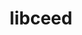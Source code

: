 ---
title: "libceed"
layout: cache
categories: [package, develop]
meta: {"compilers": ["gcc@11.4.0", "intel-oneapi-compilers@2024.2.1", "intel-oneapi-compilers@2025.1.0"], "num_specs": 58, "num_specs_by_stack": {"e4s": 30, "e4s-neoverse-v2": 12, "e4s-oneapi": 6, "e4s-rocm-external": 10, "root": 58}, "oss": ["ubuntu22.04"], "platforms": ["linux"], "stacks": ["e4s", "e4s-neoverse-v2", "e4s-oneapi", "e4s-rocm-external", "root"], "targets": ["neoverse_v2", "x86_64_v3"], "versions": ["0.12.0"]}
spec_details: [{"compiler": "gcc@11.4.0", "hash": "237gxc5oaxxkhozjr3ry5njecvspn5an", "os": "ubuntu22.04", "platform": "linux", "size": "-", "stacks": ["e4s", "root"], "target": "x86_64_v3", "variants": ["amdgpu_target:=gfx90a", "build_system=makefile", "~cuda", "~debug", "~libxsmm", "~magma", "~occa", "+rocm"], "versions": ["0.12.0"]}, {"compiler": "gcc@11.4.0", "hash": "2na7u774hsnlvrrikxdloy25cxowcevb", "os": "ubuntu22.04", "platform": "linux", "size": "-", "stacks": ["e4s", "root"], "target": "x86_64_v3", "variants": ["build_system=makefile", "+cuda", "cuda_arch:=90", "~debug", "~libxsmm", "~magma", "~occa", "~rocm"], "versions": ["0.12.0"]}, {"compiler": "gcc@11.4.0", "hash": "3b6vymgzzqpvuhavkaqg7eq6j5mxtufx", "os": "ubuntu22.04", "platform": "linux", "size": "-", "stacks": ["e4s", "root"], "target": "x86_64_v3", "variants": ["amdgpu_target:=gfx90a", "build_system=makefile", "~cuda", "~debug", "~libxsmm", "~magma", "~occa", "+rocm"], "versions": ["0.12.0"]}, {"compiler": "gcc@11.4.0", "hash": "3ioulmf7ygunm5eezsvweozziuvxdfcg", "os": "ubuntu22.04", "platform": "linux", "size": "-", "stacks": ["e4s", "root"], "target": "x86_64_v3", "variants": ["amdgpu_target:=gfx90a", "build_system=makefile", "~cuda", "~debug", "~libxsmm", "~magma", "~occa", "+rocm"], "versions": ["0.12.0"]}, {"compiler": "intel-oneapi-compilers@2024.2.1", "hash": "47ci6aejiuatth4wteusrvmdrwjdjgvp", "os": "ubuntu22.04", "platform": "linux", "size": "-", "stacks": ["e4s-oneapi", "root"], "target": "x86_64_v3", "variants": ["build_system=makefile", "~cuda", "~debug", "~libxsmm", "~magma", "~occa", "~rocm"], "versions": ["0.12.0"]}, {"compiler": "gcc@11.4.0", "hash": "4thei4wmc3e5qbo65syq6klucmyonv4p", "os": "ubuntu22.04", "platform": "linux", "size": "-", "stacks": ["e4s", "root"], "target": "x86_64_v3", "variants": ["build_system=makefile", "+cuda", "cuda_arch:=80", "~debug", "~libxsmm", "~magma", "~occa", "~rocm"], "versions": ["0.12.0"]}, {"compiler": "gcc@11.4.0", "hash": "5hmqmqx4nmqgolm7tbnpjalixaxbukws", "os": "ubuntu22.04", "platform": "linux", "size": "-", "stacks": ["e4s", "root"], "target": "x86_64_v3", "variants": ["build_system=makefile", "+cuda", "cuda_arch:=80", "~debug", "~libxsmm", "~magma", "~occa", "~rocm"], "versions": ["0.12.0"]}, {"compiler": "gcc@11.4.0", "hash": "5lcqijvcso5p3fpvlvcxenamvyba7xba", "os": "ubuntu22.04", "platform": "linux", "size": "-", "stacks": ["e4s", "root"], "target": "x86_64_v3", "variants": ["amdgpu_target:=gfx90a", "build_system=makefile", "~cuda", "~debug", "~libxsmm", "~magma", "~occa", "+rocm"], "versions": ["0.12.0"]}, {"compiler": "gcc@11.4.0", "hash": "5qls5rdhjmyf6hcyvlo5tcsjtilbcg6e", "os": "ubuntu22.04", "platform": "linux", "size": "-", "stacks": ["e4s-rocm-external", "root"], "target": "x86_64_v3", "variants": ["amdgpu_target:=gfx90a", "build_system=makefile", "~cuda", "~debug", "~libxsmm", "~magma", "~occa", "+rocm"], "versions": ["0.12.0"]}, {"compiler": "gcc@11.4.0", "hash": "6ixe7ub3vdd2z6f3k2xtduymfc2as5b6", "os": "ubuntu22.04", "platform": "linux", "size": "-", "stacks": ["e4s", "root"], "target": "x86_64_v3", "variants": ["build_system=makefile", "+cuda", "cuda_arch:=80", "~debug", "~libxsmm", "~magma", "~occa", "~rocm"], "versions": ["0.12.0"]}, {"compiler": "gcc@11.4.0", "hash": "7vfklgeru4g26fakxxdbuycwgx2j7pmg", "os": "ubuntu22.04", "platform": "linux", "size": "-", "stacks": ["e4s-neoverse-v2", "root"], "target": "neoverse_v2", "variants": ["build_system=makefile", "~cuda", "~debug", "~libxsmm", "~magma", "~occa", "~rocm"], "versions": ["0.12.0"]}, {"compiler": "gcc@11.4.0", "hash": "b6b3zzwa5asa7xwizcyp7b5322ujwqv2", "os": "ubuntu22.04", "platform": "linux", "size": "-", "stacks": ["e4s-rocm-external", "root"], "target": "x86_64_v3", "variants": ["amdgpu_target:=gfx908", "build_system=makefile", "~cuda", "~debug", "~libxsmm", "~magma", "~occa", "+rocm"], "versions": ["0.12.0"]}, {"compiler": "intel-oneapi-compilers@2025.1.0", "hash": "bjzmnydijihee3g5yx3l2dmf4jsavj72", "os": "ubuntu22.04", "platform": "linux", "size": "-", "stacks": ["e4s-oneapi", "root"], "target": "x86_64_v3", "variants": ["build_system=makefile", "~cuda", "~debug", "~libxsmm", "~magma", "~occa", "~rocm"], "versions": ["0.12.0"]}, {"compiler": "gcc@11.4.0", "hash": "ccs42jtgia4fbx5rp7rupbrjlrbf4uvt", "os": "ubuntu22.04", "platform": "linux", "size": "-", "stacks": ["e4s-rocm-external", "root"], "target": "x86_64_v3", "variants": ["amdgpu_target:=gfx908", "build_system=makefile", "~cuda", "~debug", "~libxsmm", "~magma", "~occa", "+rocm"], "versions": ["0.12.0"]}, {"compiler": "gcc@11.4.0", "hash": "cz6ogwhdxnzk7m5uorv6fmcnav3vka6z", "os": "ubuntu22.04", "platform": "linux", "size": "-", "stacks": ["e4s", "root"], "target": "x86_64_v3", "variants": ["amdgpu_target:=gfx90a", "build_system=makefile", "~cuda", "~debug", "~libxsmm", "~magma", "~occa", "+rocm"], "versions": ["0.12.0"]}, {"compiler": "intel-oneapi-compilers@2024.2.1", "hash": "dks2bkdjcez6hyxmx2feunomjnafhoa7", "os": "ubuntu22.04", "platform": "linux", "size": "-", "stacks": ["e4s-oneapi", "root"], "target": "x86_64_v3", "variants": ["build_system=makefile", "~cuda", "~debug", "~libxsmm", "~magma", "~occa", "~rocm"], "versions": ["0.12.0"]}, {"compiler": "gcc@11.4.0", "hash": "ebjflxv2s2qlfwnf2fljhsxfovebcrib", "os": "ubuntu22.04", "platform": "linux", "size": "-", "stacks": ["e4s", "root"], "target": "x86_64_v3", "variants": ["amdgpu_target:=gfx90a", "build_system=makefile", "~cuda", "~debug", "~libxsmm", "~magma", "~occa", "+rocm"], "versions": ["0.12.0"]}, {"compiler": "gcc@11.4.0", "hash": "expxc7h5ptvf5iiquxfplbmq7p25cjga", "os": "ubuntu22.04", "platform": "linux", "size": "-", "stacks": ["e4s-neoverse-v2", "root"], "target": "neoverse_v2", "variants": ["build_system=makefile", "~cuda", "~debug", "~libxsmm", "~magma", "~occa", "~rocm"], "versions": ["0.12.0"]}, {"compiler": "gcc@11.4.0", "hash": "ezdayplz7h2wyk6ubyiaxaq2jdmzsddk", "os": "ubuntu22.04", "platform": "linux", "size": "-", "stacks": ["e4s", "root"], "target": "x86_64_v3", "variants": ["amdgpu_target:=gfx90a", "build_system=makefile", "~cuda", "~debug", "~libxsmm", "~magma", "~occa", "+rocm"], "versions": ["0.12.0"]}, {"compiler": "gcc@11.4.0", "hash": "f7bjtuxxdro5dsgd3sh7qkuas27nepm5", "os": "ubuntu22.04", "platform": "linux", "size": "-", "stacks": ["e4s", "root"], "target": "x86_64_v3", "variants": ["build_system=makefile", "~cuda", "~debug", "~libxsmm", "~magma", "~occa", "~rocm"], "versions": ["0.12.0"]}, {"compiler": "gcc@11.4.0", "hash": "h43u4a6aahqkkqbexfdawavivbzypziv", "os": "ubuntu22.04", "platform": "linux", "size": "-", "stacks": ["e4s", "root"], "target": "x86_64_v3", "variants": ["build_system=makefile", "~cuda", "~debug", "~libxsmm", "~magma", "~occa", "~rocm"], "versions": ["0.12.0"]}, {"compiler": "gcc@11.4.0", "hash": "i36frjsfqo6kww3kue7vxa3mokuveoi5", "os": "ubuntu22.04", "platform": "linux", "size": "-", "stacks": ["e4s-neoverse-v2", "root"], "target": "neoverse_v2", "variants": ["build_system=makefile", "+cuda", "cuda_arch:=90", "~debug", "~libxsmm", "~magma", "~occa", "~rocm"], "versions": ["0.12.0"]}, {"compiler": "gcc@11.4.0", "hash": "ilhcszuxuwhkjwnlz6oiyl3kfqfxifk6", "os": "ubuntu22.04", "platform": "linux", "size": "-", "stacks": ["e4s-rocm-external", "root"], "target": "x86_64_v3", "variants": ["amdgpu_target:=gfx90a", "build_system=makefile", "~cuda", "~debug", "~libxsmm", "~magma", "~occa", "+rocm"], "versions": ["0.12.0"]}, {"compiler": "gcc@11.4.0", "hash": "jcwooifi6aaldjnohnirxvpmlnv3jsrh", "os": "ubuntu22.04", "platform": "linux", "size": "-", "stacks": ["e4s", "root"], "target": "x86_64_v3", "variants": ["build_system=makefile", "+cuda", "cuda_arch:=90", "~debug", "~libxsmm", "~magma", "~occa", "~rocm"], "versions": ["0.12.0"]}, {"compiler": "gcc@11.4.0", "hash": "jgki7wnuerfpl7zvustijy2mbd22mhzv", "os": "ubuntu22.04", "platform": "linux", "size": "-", "stacks": ["e4s-neoverse-v2", "root"], "target": "neoverse_v2", "variants": ["build_system=makefile", "+cuda", "cuda_arch:=90", "~debug", "~libxsmm", "~magma", "~occa", "~rocm"], "versions": ["0.12.0"]}, {"compiler": "gcc@11.4.0", "hash": "jgumiwmtgmj664pyjifseensbsnzpa23", "os": "ubuntu22.04", "platform": "linux", "size": "-", "stacks": ["e4s", "root"], "target": "x86_64_v3", "variants": ["amdgpu_target:=gfx90a", "build_system=makefile", "~cuda", "~debug", "~libxsmm", "~magma", "~occa", "+rocm"], "versions": ["0.12.0"]}, {"compiler": "gcc@11.4.0", "hash": "k6rcwtzsr4sfudhvk2cxz2b2mf5rbm2q", "os": "ubuntu22.04", "platform": "linux", "size": "-", "stacks": ["e4s-rocm-external", "root"], "target": "x86_64_v3", "variants": ["amdgpu_target:=gfx908", "build_system=makefile", "~cuda", "~debug", "~libxsmm", "~magma", "~occa", "+rocm"], "versions": ["0.12.0"]}, {"compiler": "gcc@11.4.0", "hash": "kbz5blyafgnndpfsibzihzi3r2bbrvzc", "os": "ubuntu22.04", "platform": "linux", "size": "-", "stacks": ["e4s-rocm-external", "root"], "target": "x86_64_v3", "variants": ["amdgpu_target:=gfx908", "build_system=makefile", "~cuda", "~debug", "~libxsmm", "~magma", "~occa", "+rocm"], "versions": ["0.12.0"]}, {"compiler": "gcc@11.4.0", "hash": "kdxzxdqe3hlmj2eln4xuwmwgcay5b6ig", "os": "ubuntu22.04", "platform": "linux", "size": "-", "stacks": ["e4s-neoverse-v2", "root"], "target": "neoverse_v2", "variants": ["build_system=makefile", "+cuda", "cuda_arch:=90", "~debug", "~libxsmm", "~magma", "~occa", "~rocm"], "versions": ["0.12.0"]}, {"compiler": "gcc@11.4.0", "hash": "khsqm6dya4quwbhx3ntdyys3hktmr47q", "os": "ubuntu22.04", "platform": "linux", "size": "-", "stacks": ["e4s-rocm-external", "root"], "target": "x86_64_v3", "variants": ["amdgpu_target:=gfx90a", "build_system=makefile", "~cuda", "~debug", "~libxsmm", "~magma", "~occa", "+rocm"], "versions": ["0.12.0"]}, {"compiler": "gcc@11.4.0", "hash": "l5lxm6uugmt42r7pgty7w4tyiqvia6fp", "os": "ubuntu22.04", "platform": "linux", "size": "-", "stacks": ["e4s", "root"], "target": "x86_64_v3", "variants": ["build_system=makefile", "~cuda", "~debug", "~libxsmm", "~magma", "~occa", "~rocm"], "versions": ["0.12.0"]}, {"compiler": "gcc@11.4.0", "hash": "ngpv55wozi7m3moa3k5vbpyjbglqibar", "os": "ubuntu22.04", "platform": "linux", "size": "-", "stacks": ["e4s-neoverse-v2", "root"], "target": "neoverse_v2", "variants": ["build_system=makefile", "~cuda", "~debug", "~libxsmm", "~magma", "~occa", "~rocm"], "versions": ["0.12.0"]}, {"compiler": "gcc@11.4.0", "hash": "okky6c44uaqmaqqxjoaufzagatxiiloy", "os": "ubuntu22.04", "platform": "linux", "size": "-", "stacks": ["e4s-rocm-external", "root"], "target": "x86_64_v3", "variants": ["amdgpu_target:=gfx90a", "build_system=makefile", "~cuda", "~debug", "~libxsmm", "~magma", "~occa", "+rocm"], "versions": ["0.12.0"]}, {"compiler": "gcc@11.4.0", "hash": "qr2h4g5ntsc2rno7hxba34reomz2lc46", "os": "ubuntu22.04", "platform": "linux", "size": "-", "stacks": ["e4s-neoverse-v2", "root"], "target": "neoverse_v2", "variants": ["build_system=makefile", "~cuda", "~debug", "~libxsmm", "~magma", "~occa", "~rocm"], "versions": ["0.12.0"]}, {"compiler": "gcc@11.4.0", "hash": "rvbg5bq6y44xaftlxgsashum7t3owsuu", "os": "ubuntu22.04", "platform": "linux", "size": "-", "stacks": ["e4s-neoverse-v2", "root"], "target": "neoverse_v2", "variants": ["build_system=makefile", "+cuda", "cuda_arch:=90", "~debug", "~libxsmm", "~magma", "~occa", "~rocm"], "versions": ["0.12.0"]}, {"compiler": "intel-oneapi-compilers@2025.1.0", "hash": "rzhxmdctyernoxif4kv7nugrpc7cp7l5", "os": "ubuntu22.04", "platform": "linux", "size": "-", "stacks": ["e4s-oneapi", "root"], "target": "x86_64_v3", "variants": ["build_system=makefile", "~cuda", "~debug", "~libxsmm", "~magma", "~occa", "~rocm"], "versions": ["0.12.0"]}, {"compiler": "gcc@11.4.0", "hash": "sr6j2y7wkjw77accocar5gbyzmkgm5mz", "os": "ubuntu22.04", "platform": "linux", "size": "-", "stacks": ["e4s-neoverse-v2", "root"], "target": "neoverse_v2", "variants": ["build_system=makefile", "+cuda", "cuda_arch:=90", "~debug", "~libxsmm", "~magma", "~occa", "~rocm"], "versions": ["0.12.0"]}, {"compiler": "gcc@11.4.0", "hash": "ssihtdtfjcylydx2lqlcrlpnns4irkw5", "os": "ubuntu22.04", "platform": "linux", "size": "-", "stacks": ["e4s", "root"], "target": "x86_64_v3", "variants": ["amdgpu_target:=gfx90a", "build_system=makefile", "~cuda", "~debug", "~libxsmm", "~magma", "~occa", "+rocm"], "versions": ["0.12.0"]}, {"compiler": "gcc@11.4.0", "hash": "t2aamp4tv3pnisshjvlqcuab5i7yb4if", "os": "ubuntu22.04", "platform": "linux", "size": "-", "stacks": ["e4s", "root"], "target": "x86_64_v3", "variants": ["amdgpu_target:=gfx90a", "build_system=makefile", "~cuda", "~debug", "~libxsmm", "~magma", "~occa", "+rocm"], "versions": ["0.12.0"]}, {"compiler": "gcc@11.4.0", "hash": "tg4tlndm4u46zqed2zvcpdlpxrdqair6", "os": "ubuntu22.04", "platform": "linux", "size": "-", "stacks": ["e4s-rocm-external", "root"], "target": "x86_64_v3", "variants": ["amdgpu_target:=gfx908", "build_system=makefile", "~cuda", "~debug", "~libxsmm", "~magma", "~occa", "+rocm"], "versions": ["0.12.0"]}, {"compiler": "gcc@11.4.0", "hash": "tmk2uj4mndhzf6b5cyh22fpzlnrulyvp", "os": "ubuntu22.04", "platform": "linux", "size": "-", "stacks": ["e4s", "root"], "target": "x86_64_v3", "variants": ["build_system=makefile", "+cuda", "cuda_arch:=90", "~debug", "~libxsmm", "~magma", "~occa", "~rocm"], "versions": ["0.12.0"]}, {"compiler": "gcc@11.4.0", "hash": "u45gjqeueixgvfw7bzmuygz5qdogkxrj", "os": "ubuntu22.04", "platform": "linux", "size": "-", "stacks": ["e4s", "root"], "target": "x86_64_v3", "variants": ["build_system=makefile", "+cuda", "cuda_arch:=90", "~debug", "~libxsmm", "~magma", "~occa", "~rocm"], "versions": ["0.12.0"]}, {"compiler": "gcc@11.4.0", "hash": "ucibxybevsnyugfclmvtb22uelpnbexx", "os": "ubuntu22.04", "platform": "linux", "size": "-", "stacks": ["e4s", "root"], "target": "x86_64_v3", "variants": ["build_system=makefile", "+cuda", "cuda_arch:=90", "~debug", "~libxsmm", "~magma", "~occa", "~rocm"], "versions": ["0.12.0"]}, {"compiler": "gcc@11.4.0", "hash": "ue3ct5fz3g3o5wlsgmqja6crdlx5l2sx", "os": "ubuntu22.04", "platform": "linux", "size": "-", "stacks": ["e4s", "root"], "target": "x86_64_v3", "variants": ["build_system=makefile", "+cuda", "cuda_arch:=80", "~debug", "~libxsmm", "~magma", "~occa", "~rocm"], "versions": ["0.12.0"]}, {"compiler": "gcc@11.4.0", "hash": "uy434hughmuibr2qhay3sa2e2cy5jujw", "os": "ubuntu22.04", "platform": "linux", "size": "-", "stacks": ["e4s", "root"], "target": "x86_64_v3", "variants": ["build_system=makefile", "~cuda", "~debug", "~libxsmm", "~magma", "~occa", "~rocm"], "versions": ["0.12.0"]}, {"compiler": "intel-oneapi-compilers@2025.1.0", "hash": "vdkehdverbk2xc6bjdezasmuekj7ejen", "os": "ubuntu22.04", "platform": "linux", "size": "-", "stacks": ["e4s-oneapi", "root"], "target": "x86_64_v3", "variants": ["build_system=makefile", "~cuda", "~debug", "~libxsmm", "~magma", "~occa", "~rocm"], "versions": ["0.12.0"]}, {"compiler": "gcc@11.4.0", "hash": "vs4hq3m4st2nwd6i4pv3gacsvoybgaem", "os": "ubuntu22.04", "platform": "linux", "size": "-", "stacks": ["e4s", "root"], "target": "x86_64_v3", "variants": ["build_system=makefile", "+cuda", "cuda_arch:=90", "~debug", "~libxsmm", "~magma", "~occa", "~rocm"], "versions": ["0.12.0"]}, {"compiler": "gcc@11.4.0", "hash": "vtv3vheeregtn4zak5qhpdrbjb5ajq5e", "os": "ubuntu22.04", "platform": "linux", "size": "-", "stacks": ["e4s", "root"], "target": "x86_64_v3", "variants": ["build_system=makefile", "~cuda", "~debug", "~libxsmm", "~magma", "~occa", "~rocm"], "versions": ["0.12.0"]}, {"compiler": "gcc@11.4.0", "hash": "w7lsk3qapiwnkqhaou5mt3wzjvilhmj6", "os": "ubuntu22.04", "platform": "linux", "size": "-", "stacks": ["e4s", "root"], "target": "x86_64_v3", "variants": ["build_system=makefile", "+cuda", "cuda_arch:=80", "~debug", "~libxsmm", "~magma", "~occa", "~rocm"], "versions": ["0.12.0"]}, {"compiler": "gcc@11.4.0", "hash": "wb7fdvkhhdecwmjuqdjfoikfxugzn2ho", "os": "ubuntu22.04", "platform": "linux", "size": "-", "stacks": ["e4s", "root"], "target": "x86_64_v3", "variants": ["amdgpu_target:=gfx90a", "build_system=makefile", "~cuda", "~debug", "~libxsmm", "~magma", "~occa", "+rocm"], "versions": ["0.12.0"]}, {"compiler": "gcc@11.4.0", "hash": "wzsonlszssfdw5vcmxtzomejjqnbijaz", "os": "ubuntu22.04", "platform": "linux", "size": "-", "stacks": ["e4s-neoverse-v2", "root"], "target": "neoverse_v2", "variants": ["build_system=makefile", "+cuda", "cuda_arch:=90", "~debug", "~libxsmm", "~magma", "~occa", "~rocm"], "versions": ["0.12.0"]}, {"compiler": "gcc@11.4.0", "hash": "xgdhxlmj4azdurrlj2p26m4bpza2lleh", "os": "ubuntu22.04", "platform": "linux", "size": "-", "stacks": ["e4s-neoverse-v2", "root"], "target": "neoverse_v2", "variants": ["build_system=makefile", "~cuda", "~debug", "~libxsmm", "~magma", "~occa", "~rocm"], "versions": ["0.12.0"]}, {"compiler": "gcc@11.4.0", "hash": "yfe5wlyyei3qeo2l6dhnanvwl7urgmw6", "os": "ubuntu22.04", "platform": "linux", "size": "-", "stacks": ["e4s", "root"], "target": "x86_64_v3", "variants": ["build_system=makefile", "+cuda", "cuda_arch:=80", "~debug", "~libxsmm", "~magma", "~occa", "~rocm"], "versions": ["0.12.0"]}, {"compiler": "gcc@11.4.0", "hash": "ym5ujqhhzdqqnvmnp5lzz7nc3teg4pnq", "os": "ubuntu22.04", "platform": "linux", "size": "-", "stacks": ["e4s", "root"], "target": "x86_64_v3", "variants": ["build_system=makefile", "+cuda", "cuda_arch:=80", "~debug", "~libxsmm", "~magma", "~occa", "~rocm"], "versions": ["0.12.0"]}, {"compiler": "gcc@11.4.0", "hash": "yqoy7ydjdhiwsxzicmfoyvaofcsjbpr7", "os": "ubuntu22.04", "platform": "linux", "size": "-", "stacks": ["e4s-rocm-external", "root"], "target": "x86_64_v3", "variants": ["amdgpu_target:=gfx90a", "build_system=makefile", "~cuda", "~debug", "~libxsmm", "~magma", "~occa", "+rocm"], "versions": ["0.12.0"]}, {"compiler": "intel-oneapi-compilers@2025.1.0", "hash": "zlogef726ubcr7x4npjifg6b7ojqyzx3", "os": "ubuntu22.04", "platform": "linux", "size": "-", "stacks": ["e4s-oneapi", "root"], "target": "x86_64_v3", "variants": ["build_system=makefile", "~cuda", "~debug", "~libxsmm", "~magma", "~occa", "~rocm"], "versions": ["0.12.0"]}, {"compiler": "gcc@11.4.0", "hash": "zqvcmef7kklgqdnzzzezailpunntkf7p", "os": "ubuntu22.04", "platform": "linux", "size": "-", "stacks": ["e4s", "root"], "target": "x86_64_v3", "variants": ["build_system=makefile", "+cuda", "cuda_arch:=90", "~debug", "~libxsmm", "~magma", "~occa", "~rocm"], "versions": ["0.12.0"]}, {"compiler": "gcc@11.4.0", "hash": "zwokxjkbb2tuil25k25ad5ibqzbdfurc", "os": "ubuntu22.04", "platform": "linux", "size": "-", "stacks": ["e4s-neoverse-v2", "root"], "target": "neoverse_v2", "variants": ["build_system=makefile", "+cuda", "cuda_arch:=90", "~debug", "~libxsmm", "~magma", "~occa", "~rocm"], "versions": ["0.12.0"]}]
---